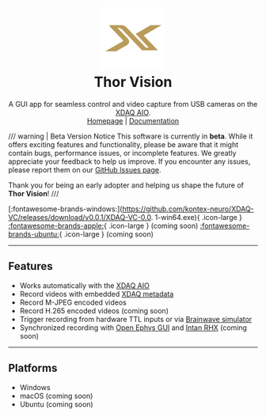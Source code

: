 <div align="center">

<h1>
<img src="favicon.png" alt="XDAQ Logo" width="128">
<br>Thor Vision
</h1>

<p align="center">
    A GUI app for seamless control and video capture from USB cameras on the <a href="https://kontex.io/pages/xdaq">XDAQ AIO</a>.
    <br />
    <a href="https://github.com/kontex-neuro/XDAQ-VC">Homepage</a>
    |
    <a href="https://developer.kontex.io/thorvision/">Documentation</a>
</p>

</div>

/// warning | Beta Version Notice
This software is currently in **beta**. While it offers exciting features and functionality, 
please be aware that it might contain bugs, performance issues, or incomplete features. 
We greatly appreciate your feedback to help us improve. 
If you encounter any issues, please report them on our [GitHub Issues page](https://github.com/kontex-neuro/XDAQ-VC/issues).

Thank you for being an early adopter and helping us shape the future of **Thor Vision**!
///

[:fontawesome-brands-windows:](https://github.com/kontex-neuro/XDAQ-VC/releases/download/v0.0.1/XDAQ-VC-0.0. 1-win64.exe){ .icon-large } 
[:fontawesome-brands-apple:](){ .icon-large } (coming soon) 
[:fontawesome-brands-ubuntu:](){ .icon-large } (coming soon)

---

## Features

* Works automatically with the [XDAQ AIO](https://kontex.io/pages/xdaq)
* Record videos with embedded [XDAQ metadata](metadata.md)
* Record M-JPEG encoded videos
* Record H.265 encoded videos (coming soon)
* Trigger recording from hardware TTL inputs or via [Brainwave simulator](https://kontex.io/products/brain-signal-simulator)
* Synchronized recording with [Open Ephys GUI](https://open-ephys.org/gui) and [Intan RHX](https://intantech.com/RHX_software.html) (coming soon)

---

## Platforms

* Windows
* macOS (coming soon)
* Ubuntu (coming soon)